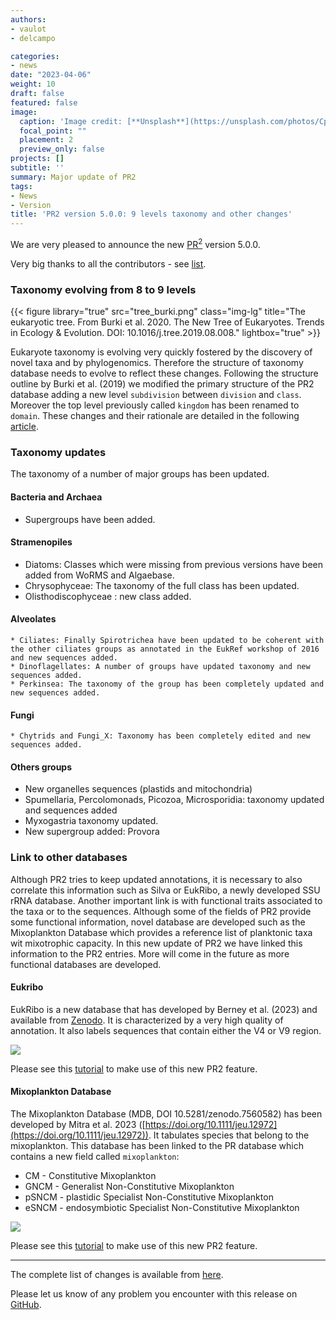 ```yaml
---
authors:
- vaulot
- delcampo

categories:
- news
date: "2023-04-06"
weight: 10
draft: false
featured: false
image:
  caption: 'Image credit: [**Unsplash**](https://unsplash.com/photos/CpkOjOcXdUY)'
  focal_point: ""
  placement: 2
  preview_only: false
projects: []
subtitle: ''
summary: Major update of PR2
tags:
- News
- Version
title: 'PR2 version 5.0.0: 9 levels taxonomy and other changes'
---
```


We are very pleased to announce the new [PR<sup>2</sup>](https://pr2-database.org/) version 5.0.0. 

Very big thanks to all the contributors - see [list](https://github.com/pr2database/pr2database/releases/tag/v5.0.0).

### Taxonomy evolving from 8 to 9 levels

{{< figure library="true" src="tree_burki.png" class="img-lg" title="The eukaryotic tree. From Burki et al. 2020. The New Tree of Eukaryotes. Trends in Ecology & Evolution. DOI: 10.1016/j.tree.2019.08.008." lightbox="true" >}}

Eukaryote taxonomy is evolving very quickly fostered by the discovery of novel taxa and by phylogenomics.  Therefore the structure of taxonomy database needs to evolve to reflect these changes.  Following the structure outline by Burki et al. (2019) we modified the primary structure of the PR2 database adding a new level `subdivision` between `division` and `class`. Moreover the top level previously called `kingdom` has been renamed to `domain`.  These changes and their rationale are detailed in the following [article](./documentation/pr2-taxonomy-9-levels/).

### Taxonomy updates
The taxonomy of a number of major groups has been updated.

#### Bacteria and Archaea
* Supergroups have been added.

#### Stramenopiles
* Diatoms: Classes which were missing from previous versions have been added from WoRMS and Algaebase.
* Chrysophyceae: The taxonomy of the full class has been updated.
* Olisthodiscophyceae : new class added.

#### Alveolates
	* Ciliates: Finally Spirotrichea have been updated to be coherent with the other ciliates groups as annotated in the EukRef workshop of 2016 and new sequences added.
	* Dinoflagellates: A number of groups have updated taxonomy and new sequences added.
	* Perkinsea: The taxonomy of the group has been completely updated and new sequences added.

#### Fungi
	* Chytrids and Fungi_X: Taxonomy has been completely edited and new sequences added.

#### Others groups
* New organelles sequences (plastids and mitochondria)
* Spumellaria, Percolomonads, Picozoa, Microsporidia: taxonomy updated and sequences added
* Myxogastria taxonomy updated.
* New supergroup added: Provora

### Link to other databases

Although PR2 tries to keep updated annotations, it is necessary to also correlate this information such as Silva or EukRibo, a newly developed SSU rRNA database.  Another important link is with functional traits associated to the taxa or to the sequences.  Although some of the fields of PR2 provide some functional information, novel database are developed such as the Mixoplankton Database which provides a reference list of planktonic taxa wit mixotrophic capacity.  In this new update of PR2 we have linked this information to the PR2 entries.  More will come in the future as more functional databases are developed.

#### Eukribo

EukRibo is a new database that has developed by Berney et al. (2023) and available from [Zenodo](https://doi.org/10.5281/zenodo.6327890). It is characterized by a very high quality of annotation. It also labels sequences that contain either the V4 or V9 region.

![](https://pr2database.github.io/pr2database/articles/pr2_02B_eukribo_files/figure-html/unnamed-chunk-5-1.png)

Please see this [tutorial](https://pr2database.github.io/pr2database/articles/pr2_02B_eukribo.html) to make use of this new PR2 feature.

#### Mixoplankton Database
The Mixoplankton Database (MDB, DOI 10.5281/zenodo.7560582) has been developed by Mitra et al. 2023 ([https://doi.org/10.1111/jeu.12972](https://doi.org/10.1111/jeu.12972)). It tabulates species that belong to the mixoplankton.  This database has been linked to the PR database which contains a new field called `mixoplankton`:
  * CM - Constitutive Mixoplankton
  * GNCM - Generalist Non-Constitutive Mixoplankton
  * pSNCM - plastidic Specialist Non-Constitutive Mixoplankton
  * eSNCM - endosymbiotic Specialist Non-Constitutive Mixoplankton
  
![](https://pr2database.github.io/pr2database/articles/pr2_05_mixoplankton_files/figure-html/unnamed-chunk-7-1.png)

Please see this [tutorial](https://pr2database.github.io/pr2database/articles/pr2_05_mixoplankton.html) to make use of this new PR2 feature.

---
  
The complete list of changes is available from [here](https://github.com/pr2database/pr2database/releases/tag/v5.0.0).


Please let us know of any problem you encounter with this release on [GitHub](https://github.com/vaulot/pr2_database/issues).


